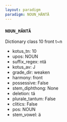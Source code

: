```yaml
---
layout: paradigm
paradigm: NOUN_HÄNTÄ
---
```

### ` NOUN_HÄNTÄ `

Dictionary class 10 front t~n
* kotus_tn: 10
* upos: NOUN
* suffix_regex: ntä
* kotus_av: J
* grade_dir: weaken
* harmony: front
* possessive: False
* stem_diphthong: None
* deletion: tä
* plurale_tantum: False
* clitics: False
* pos: NOUN
* stem_vowel: ä
